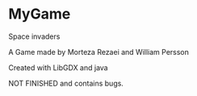 # MyGame
Space invaders 

A Game made by Morteza Rezaei and William Persson

Created with LibGDX and java
 
NOT FINISHED and contains bugs.
